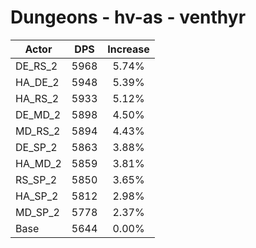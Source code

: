 # Dungeons - hv-as - venthyr
| Actor | DPS | Increase |
|---|:---:|:---:|
|DE_RS_2|5968|5.74%|
|HA_DE_2|5948|5.39%|
|HA_RS_2|5933|5.12%|
|DE_MD_2|5898|4.50%|
|MD_RS_2|5894|4.43%|
|DE_SP_2|5863|3.88%|
|HA_MD_2|5859|3.81%|
|RS_SP_2|5850|3.65%|
|HA_SP_2|5812|2.98%|
|MD_SP_2|5778|2.37%|
|Base|5644|0.00%|
